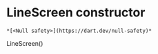 


# LineScreen constructor




    *[<Null safety>](https://dart.dev/null-safety)*



LineScreen()












